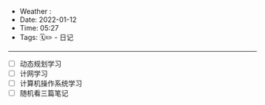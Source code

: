 - Weather : 
- Date: 2022-01-12
- Time:  05:27
- Tags:  🗓✏ - 日记

---


- [ ] 动态规划学习
- [ ] 计网学习
- [ ] 计算机操作系统学习
- [ ] 随机看三篇笔记